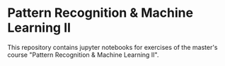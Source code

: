 # Pattern Recognition & Machine Learning II
This repository contains jupyter notebooks for exercises of the master's course "Pattern Recognition & Machine Learning II".
